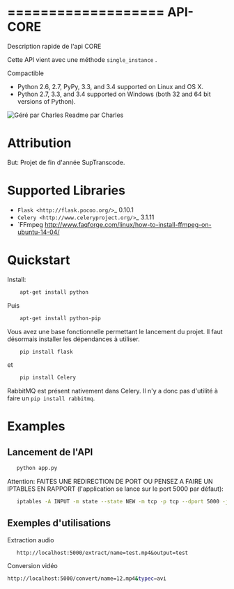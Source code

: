 ﻿===================
API-CORE
===================

Description rapide de l'api CORE

Cette API vient avec une méthode ``single_instance`` .

Compactible
* Python 2.6, 2.7, PyPy, 3.3, and 3.4 supported on Linux and OS X.
* Python 2.7, 3.3, and 3.4 supported on Windows (both 32 and 64 bit versions of Python).


![Géré par Charles](https://data.whicdn.com/images/222505936/superthumb.jpg) Readme par Charles


Attribution
===========

But: Projet de fin d'année SupTranscode.

Supported Libraries
===================

* `Flask <http://flask.pocoo.org/>`_ 0.10.1
* `Celery <http://www.celeryproject.org/>`_ 3.1.11
* `FFmpeg <http://www.faqforge.com/linux/how-to-install-ffmpeg-on-ubuntu-14-04/>

Quickstart
==========

Install:
```sh
    apt-get install python
```

Puis

```sh
    apt-get install python-pip
```
Vous avez une base fonctionnelle permettant le lancement du projet. Il faut désormais installer les dépendances à utiliser.

```sh
    pip install flask
```
et
```sh	
    pip install Celery
```
RabbitMQ est présent nativement dans Celery. Il n'y a donc pas d'utilité à faire un ``pip install rabbitmq``.


Examples
========

Lancement de l'API
-------------

```sh
   python app.py
```

Attention: FAITES UNE REDIRECTION DE PORT OU PENSEZ A FAIRE UN IPTABLES EN RAPPORT (l'application se lance sur le port 5000 par défaut):

```sh
   iptables -A INPUT -m state --state NEW -m tcp -p tcp --dport 5000 -j ACCEPT
```
Exemples d'utilisations
---------------
Extraction audio

```web
   http://localhost:5000/extract/name=test.mp4&output=test
```
Conversion vidéo
```sh
http://localhost:5000/convert/name=12.mp4&typec=avi
```



